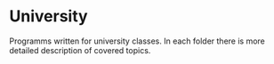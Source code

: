 # University
Programms written for university classes.
In each folder there is more detailed description of covered topics.
